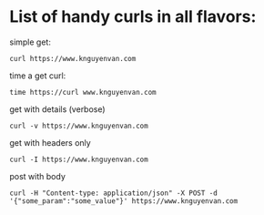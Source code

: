 # List of handy curls in all flavors:

simple get:
```
curl https://www.knguyenvan.com
```

time a get curl:
```
time https://curl www.knguyenvan.com
```

get with details (verbose)
```
curl -v https://www.knguyenvan.com
```

get with headers only 
```
curl -I https://www.knguyenvan.com
```

post with body
```
curl -H "Content-type: application/json" -X POST -d '{"some_param":"some_value"}' https://www.knguyenvan.com
```